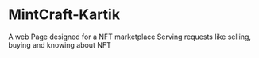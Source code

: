 # MintCraft-Kartik
A web Page designed for a NFT marketplace Serving requests like selling, buying and knowing about NFT
